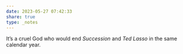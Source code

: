 ```yaml
---
date: 2023-05-27 07:42:33
share: true
type: _notes
---
```

It’s a cruel God who would end _Succession_ and _Ted Lasso_ in the same calendar year. 
